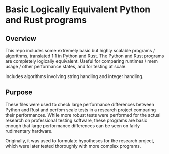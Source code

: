# Basic Logically Equivalent Python and Rust programs

## Overview
This repo includes some extremely basic but highly scalable programs / algorithms, translated 1:1 in Python and Rust. The Python and Rust programs are completely logically equivalent. Useful for comparing runtimes / mem usage / other performance states, and for testing at scale.

Includes algorithms involving string handling and integer handling.

## Purpose
These files were used to check large performance differences between Python and Rust and perfom scale tests in a research project comparing their performances. While more robust tests were performed for the actual research on professional testing software, these programs are basic enough that large performance differences can be seen on fairly rudimentary hardware.

Originally, it was used to formulate hypotheses for the research project, which were later tested thoroughly with more complex programs.
